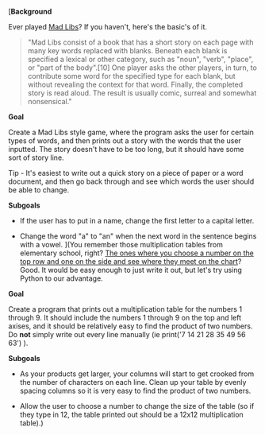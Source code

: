 [**Background**

Ever played [Mad Libs](http://en.wikipedia.org/wiki/Mad_Libs)?  If you haven't, here's the basic's of it.

> "Mad Libs consist of a book that has a short story on each page with many key words replaced with blanks. Beneath each blank is specified a lexical or other category, such as "noun", "verb", "place", or "part of the body".[10] One player asks the other players, in turn, to contribute some word for the specified type for each blank, but without revealing the context for that word. Finally, the completed story is read aloud. The result is usually comic, surreal and somewhat nonsensical."

**Goal**

Create a Mad Libs style game, where the program asks the user for certain types of words, and then prints out a story with the words that the user inputted. The story doesn't have to be too long, but it should have some sort of story line.

Tip - It's easiest to write out a quick story on a piece of paper or a word document, and then go back through and see which words the user should be able to change.

**Subgoals**

* If the user has to put in a name, change the first letter to a capital letter.

* Change the word "a" to "an" when the next word in the sentence begins with a vowel.
](You remember those multiplication tables from elementary school, right? [The ones where you choose a number on the top row and one on the side and see where they meet on the chart](http://imgur.com/7Mt63OD)? Good. It would be easy enough to just write it out, but let's try using Python to our advantage.

**Goal**

Create a program that prints out a multiplication table for the numbers 1 through 9. It should include the numbers 1 through 9 on the top and left axises, and it should be relatively easy to find the product of two numbers. Do **not** simply write out every line manually (ie print('7 14 21 28 35 49 56 63') ).

**Subgoals**

* As your products get larger, your columns will start to get crooked from the number of characters on each line. Clean up your table by evenly spacing columns so it is very easy to find the product of two numbers.

* Allow the user to choose a number to change the size of the table (so if they type in 12, the table printed out should be a 12x12 multiplication table).)
